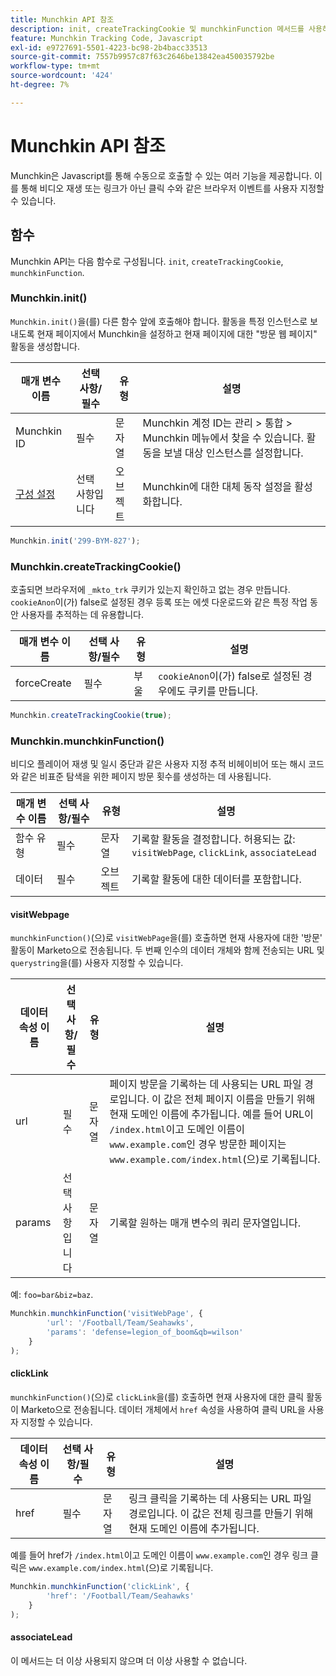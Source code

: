 ```yaml
---
title: Munchkin API 참조
description: init, createTrackingCookie 및 munchkinFunction 메서드를 사용하여 Munchkin Javascript API를 사용하여 페이지 방문 횟수, 링크 클릭 수 및 사용자 지정 이벤트를 추적합니다.
feature: Munchkin Tracking Code, Javascript
exl-id: e9727691-5501-4223-bc98-2b4bacc33513
source-git-commit: 7557b9957c87f63c2646be13842ea450035792be
workflow-type: tm+mt
source-wordcount: '424'
ht-degree: 7%

---
```


# Munchkin API 참조

Munchkin은 Javascript를 통해 수동으로 호출할 수 있는 여러 기능을 제공합니다. 이를 통해 비디오 재생 또는 링크가 아닌 클릭 수와 같은 브라우저 이벤트를 사용자 지정할 수 있습니다.

## 함수

Munchkin API는 다음 함수로 구성됩니다. `init`, `createTrackingCookie`, `munchkinFunction`.

<a name="munchkin_init"></a>

### Munchkin.init()

`Munchkin.init()`을(를) 다른 함수 앞에 호출해야 합니다. 활동을 특정 인스턴스로 보내도록 현재 페이지에서 Munchkin을 설정하고 현재 페이지에 대한 &quot;방문 웹 페이지&quot; 활동을 생성합니다.

| 매개 변수 이름 | 선택 사항/필수 | 유형 | 설명 |
| --- | --- | --- | --- |
| Munchkin ID | 필수 | 문자열 | Munchkin 계정 ID는 관리 > 통합 > Munchkin 메뉴에서 찾을 수 있습니다. 활동을 보낼 대상 인스턴스를 설정합니다. |
| [구성 설정](configuration.md) | 선택 사항입니다 | 오브젝트 | Munchkin에 대한 대체 동작 설정을 활성화합니다. |

```javascript
Munchkin.init('299-BYM-827');
```

### Munchkin.createTrackingCookie()

호출되면 브라우저에 `_mkto_trk` 쿠키가 있는지 확인하고 없는 경우 만듭니다. `cookieAnon`이(가) false로 설정된 경우 등록 또는 에셋 다운로드와 같은 특정 작업 동안 사용자를 추적하는 데 유용합니다.

| 매개 변수 이름 | 선택 사항/필수 | 유형 | 설명 |
| --- | --- | --- | --- |
| forceCreate | 필수 | 부울 | `cookieAnon`이(가) false로 설정된 경우에도 쿠키를 만듭니다. |

```javascript
Munchkin.createTrackingCookie(true);
```

### Munchkin.munchkinFunction()

비디오 플레이어 재생 및 일시 중단과 같은 사용자 지정 추적 비헤이비어 또는 해시 코드와 같은 비표준 탐색을 위한 페이지 방문 횟수를 생성하는 데 사용됩니다.

| 매개 변수 이름 | 선택 사항/필수 | 유형 | 설명 |
| --- | --- | --- | --- |
| 함수 유형 | 필수 | 문자열 | 기록할 활동을 결정합니다. 허용되는 값: `visitWebPage`, `clickLink`, `associateLead` |
| 데이터 | 필수 | 오브젝트 | 기록할 활동에 대한 데이터를 포함합니다. |

#### visitWebpage

`munchkinFunction()`(으)로 `visitWebPage`을(를) 호출하면 현재 사용자에 대한 &#39;방문&#39; 활동이 Marketo으로 전송됩니다. 두 번째 인수의 데이터 개체와 함께 전송되는 URL 및 `querystring`을(를) 사용자 지정할 수 있습니다.

| 데이터 속성 이름 | 선택 사항/필수 | 유형 | 설명 |
| --- | --- | --- | --- |
| url | 필수 | 문자열 | 페이지 방문을 기록하는 데 사용되는 URL 파일 경로입니다.  이 값은 전체 페이지 이름을 만들기 위해 현재 도메인 이름에 추가됩니다. 예를 들어 URL이 `/index.html`이고 도메인 이름이 `www.example.com`인 경우 방문한 페이지는 `www.example.com/index.html`(으)로 기록됩니다. |
| params | 선택 사항입니다 | 문자열 | 기록할 원하는 매개 변수의 쿼리 문자열입니다. |

예: `foo=bar&biz=baz`.

```javascript
Munchkin.munchkinFunction('visitWebPage', {
        'url': '/Football/Team/Seahawks',
        'params': 'defense=legion_of_boom&qb=wilson'
    }
);
```

#### clickLink

`munchkinFunction()`(으)로 `clickLink`을(를) 호출하면 현재 사용자에 대한 클릭 활동이 Marketo으로 전송됩니다. 데이터 개체에서 `href` 속성을 사용하여 클릭 URL을 사용자 지정할 수 있습니다.

| 데이터 속성 이름 | 선택 사항/필수 | 유형 | 설명 |
| --- | --- | --- | --- |
| href | 필수 | 문자열 | 링크 클릭을 기록하는 데 사용되는 URL 파일 경로입니다. 이 값은 전체 링크를 만들기 위해 현재 도메인 이름에 추가됩니다. |

예를 들어 href가 `/index.html`이고 도메인 이름이 `www.example.com`인 경우 링크 클릭은 `www.example.com/index.html`(으)로 기록됩니다.

```javascript
Munchkin.munchkinFunction('clickLink', {
        'href': '/Football/Team/Seahawks'
    }
);
```

#### associateLead

이 메서드는 더 이상 사용되지 않으며 더 이상 사용할 수 없습니다.
